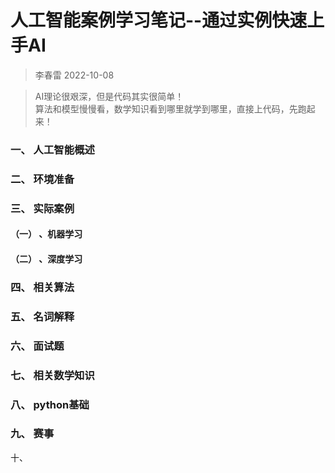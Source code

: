 # 人工智能案例学习笔记--通过实例快速上手AI
> 李春雷 2022-10-08



> <html>
>  AI理论很艰深，但是代码其实很简单！<br>
>  算法和模型慢慢看，数学知识看到哪里就学到哪里，直接上代码，先跑起来！
> </html>



### 一、 人工智能概述

### 二、 环境准备

### 三、 实际案例
#### （一） 、机器学习

#### （二） 、深度学习

### 四、 相关算法

### 五、 名词解释

### 六、 面试题

### 七、 相关数学知识

### 八、 python基础

### 九、 赛事


十、 

